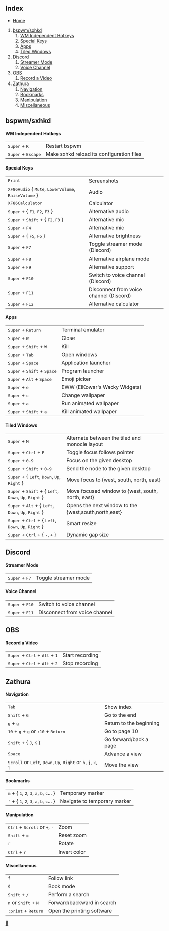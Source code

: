 ## Index

* [Home](./README.md)
1. [bspwm/sxhkd](#bspwmsxhkd)
    1. [WM Independent Hotkeys](#wm-independent-hotkeys)
    2. [Special Keys](#special-keys)
    3. [Apps](#apps)
    4. [Tiled Windows](#tiled-windows)
2. [Discord](#discord)
    1. [Streamer Mode](#streamer-mode)
    2. [Voice Channel](#voice-channel)
3. [OBS](#obs)
    1. [Record a Video](#record-a-video)
4. [Zathura](#zathura)
    1. [Navigation](#navigation)
    2. [Bookmarks](#bookmarks)
    3. [Manipulation](#manipulation)
    4. [Miscellaneous](#miscellaneous)

## bspwm/sxhkd

#### WM Independent Hotkeys

<table>
    <tr>
        <td><kbd>Super</kbd> + <kbd>R</kbd></td>
        <td>Restart bspwm</td>
    </tr>
    <tr>
        <td><kbd>Super</kbd> + <kbd>Escape</kbd></td>
        <td>Make sxhkd reload its configuration files</td>
    </tr>
</table>

#### Special Keys

<table>
    <tr>
        <td><kbd>Print</kbd></td>
        <td>Screenshots</td>
    </tr>
    <tr>
        <td><kbd>XF86Audio</kbd> { <kbd>Mute</kbd>, <kbd>LowerVolume</kbd>, <kbd>RaiseVolume</kbd> }</td>
        <td>Audio</td>
    </tr>
    <tr>
        <td><kbd>XF86Calculator</kbd></td>
        <td>Calculator</td>
    </tr>
    <tr>
        <td><kbd>Super</kbd> + { <kbd>F1</kbd>, <kbd>F2</kbd>, <kbd>F3</kbd> }</td>
        <td>Alternative audio</td>
    </tr>
    <tr>
        <td><kbd>Super</kbd> + <kbd>Shift</kbd> + { <kbd>F2</kbd>, <kbd>F3</kbd> }</td>
        <td>Alternative mic</td>
    </tr>
    <tr>
        <td><kbd>Super</kbd> + <kbd>F4</kbd></td>
        <td>Alternative mic</td>
    </tr>
    <tr>
        <td><kbd>Super</kbd> + { <kbd>F5</kbd>, <kbd>F6</kbd> }</td>
        <td>Alternative brightness</td>
    </tr>
    <tr>
        <td><kbd>Super</kbd> + <kbd>F7</kbd></td>
        <td>Toggle streamer mode (Discord)</td>
    </tr>
    <tr>
        <td><kbd>Super</kbd> + <kbd>F8</kbd></td>
        <td>Alternative airplane mode</td>
    </tr>
    <tr>
        <td><kbd>Super</kbd> + <kbd>F9</kbd></td>
        <td>Alternative support</td>
    </tr>
    <tr>
        <td><kbd>Super</kbd> + <kbd>F10</kbd></td>
        <td>Switch to voice channel (Discord)</td>
    </tr>
    <tr>
        <td><kbd>Super</kbd> + <kbd>F11</kbd></td>
        <td>Disconnect from voice channel (Discord)</td>
    </tr>
    <tr>
        <td><kbd>Super</kbd> + <kbd>F12</kbd></td>
        <td>Alternative calculator</td>
    </tr>
</table>

#### Apps

<table>
    <tr>
        <td><kbd>Super</kbd> + <kbd>Return</kbd></td>
        <td>Terminal emulator</td>
    </tr>
    <tr>
        <td><kbd>Super</kbd> + <kbd>W</kbd></td>
        <td>Close</td>
    </tr>
    <tr>
        <td><kbd>Super</kbd> + <kbd>Shift</kbd> + <kbd>W</kbd></td>
        <td>Kill</td>
    </tr>
    <tr>
        <td><kbd>Super</kbd> + <kbd>Tab</kbd></td>
        <td>Open windows</td>
    </tr>
    <tr>
        <td><kbd>Super</kbd> + <kbd>Space</kbd></td>
        <td>Application launcher</td>
    </tr>
    <tr>
        <td><kbd>Super</kbd> + <kbd>Shift</kbd> + <kbd>Space</kbd></td>
        <td>Program launcher</td>
    </tr>
    <tr>
        <td><kbd>Super</kbd> + <kbd>Alt</kbd> + <kbd>Space</kbd></td>
        <td>Emoji picker</td>
    </tr>
    <tr>
        <td><kbd>Super</kbd> + <kbd>e</kbd></td>
        <td>EWW (ElKowar's Wacky Widgets)</td>
    </tr>
    <tr>
        <td><kbd>Super</kbd> + <kbd>c</kbd></td>
        <td>Change wallpaper</td>
    </tr>
    <tr>
        <td><kbd>Super</kbd> + <kbd>a</kbd></td>
        <td>Run animated wallpaper</td>
    </tr>
    <tr>
        <td><kbd>Super</kbd> + <kbd>Shift</kbd> + <kbd>a</kbd></td>
        <td>Kill animated wallpaper</td>
    </tr>
</table>

#### Tiled Windows

<table>
    <tr>
        <td><kbd>Super</kbd> + <kbd>M</kbd></td>
        <td>Alternate between the tiled and monocle layout</td>
    </tr>
    <tr>
        <td><kbd>Super</kbd> + <kbd>Ctrl</kbd> + <kbd>P</kbd></td>
        <td>Toggle focus follows pointer</td>
    </tr>
    <tr>
        <td><kbd>Super</kbd> + <kbd>0-9</kbd></td>
        <td>Focus on the given desktop</td>
    </tr>
    <tr>
        <td><kbd>Super</kbd> + <kbd>Shift</kbd> + <kbd>0-9</kbd></td>
        <td>Send the node to the given desktop</td>
    </tr>
    <tr>
        <td><kbd>Super</kbd> + { <kbd>Left</kbd>, <kbd>Down</kbd>, <kbd>Up</kbd>, <kbd>Right</kbd> }</td>
        <td>Move focus to {west, south, north, east}</td>
    </tr>
    <tr>
        <td><kbd>Super</kbd> + <kbd>Shift</kbd> + { <kbd>Left</kbd>, <kbd>Down</kbd>, <kbd>Up</kbd>, <kbd>Right</kbd> }</td>
        <td>Move focused window to {west, south, north, east}</td>
    </tr>
    <tr>
        <td><kbd>Super</kbd> + <kbd>Alt</kbd> + { <kbd>Left</kbd>, <kbd>Down</kbd>, <kbd>Up</kbd>, <kbd>Right</kbd> }</td>
        <td>Opens the next window to the {west,south,north,east}</td>
    </tr>
    <tr>
        <td><kbd>Super</kbd> + <kbd>Ctrl</kbd> + { <kbd>Left</kbd>, <kbd>Down</kbd>, <kbd>Up</kbd>, <kbd>Right</kbd> }</td>
        <td>Smart resize</td>
    </tr>
    <tr>
        <td><kbd>Super</kbd> + <kbd>Ctrl</kbd> + { <kbd>-</kbd>, <kbd>+</kbd> }</td>
        <td>Dynamic gap size</td>
    </tr>
</table>

## Discord

#### Streamer Mode

<table>
    <tr>
        <td><kbd>Super</kbd> + <kbd>F7</kbd></td>
        <td>Toggle streamer mode</td>
    </tr>
</table>

#### Voice Channel

<table>
    <tr>
        <td><kbd>Super</kbd> + <kbd>F10</kbd></td>
        <td>Switch to voice channel</td>
    </tr>
    <tr>
        <td><kbd>Super</kbd> + <kbd>F11</kbd></td>
        <td>Disconnect from voice channel</td>
    </tr>
</table>

## OBS

#### Record a Video

<table>
    <tr>
        <td><kbd>Super</kbd> + <kbd>Ctrl</kbd> + <kbd>Alt</kbd> + <kbd>1</kbd></td>
        <td>Start recording</td>
    </tr>
    <tr>
        <td><kbd>Super</kbd> + <kbd>Ctrl</kbd> + <kbd>Alt</kbd> + <kbd>2</kbd></td>
        <td>Stop recording</td>
    </tr>
</table>

## Zathura

#### Navigation

<table>
    <tr>
        <td><kbd>Tab</kbd></td>
        <td>Show index</td>
    </tr>
    <tr>
        <td><kbd>Shift</kbd> + <kbd>G</kbd></td>
        <td>Go to the end</td>
    </tr>
    <tr>
        <td><kbd>g</kbd> + <kbd>g</kbd></td>
        <td>Return to the beginning</td>
    </tr>
    <tr>
        <td><kbd>10</kbd> + <kbd>g</kbd> + <kbd>g</kbd> or <kbd>:10</kbd> + <kbd>Return</kbd></td>
        <td>Go to page 10</td>
    </tr>
    <tr>
        <td><kbd>Shift</kbd> + { <kbd>J</kbd>, <kbd>K</kbd> }</td>
        <td>Go forward/back a page</td>
    </tr>
    <tr>
        <td><kbd>Space</kbd></td>
        <td>Advance a view</td>
    </tr>
    <tr>
        <td><kbd>Scroll</kbd> or <kbd>Left</kbd>, <kbd>Down</kbd>, <kbd>Up</kbd>, <kbd>Right</kbd> or <kbd>h</kbd>, <kbd>j</kbd>, <kbd>k</kbd>, <kbd>l</kbd></td>
        <td>Move the view</td>
    </tr>
</table>

#### Bookmarks

<table>
    <tr>
        <td><kbd>m</kbd> + { <kbd>1</kbd>, <kbd>2</kbd>, <kbd>3</kbd>, <kbd>a</kbd>, <kbd>b</kbd>, <kbd>c</kbd>... }</td>
        <td>Temporary marker</td>
    </tr>
    <tr>
        <td><kbd>'</kbd> + { <kbd>1</kbd>, <kbd>2</kbd>, <kbd>3</kbd>, <kbd>a</kbd>, <kbd>b</kbd>, <kbd>c</kbd>... }</td>
        <td>Navigate to temporary marker</td>
    </tr>
</table>

#### Manipulation

<table>
    <tr>
        <td><kbd>Ctrl</kbd> + <kbd>Scroll</kbd> or <kbd>+</kbd>, <kbd>-</kbd></td>
        <td>Zoom</td>
    </tr>
    <tr>
        <td><kbd>Shift</kbd> + <kbd>=</kbd></td>
        <td>Reset zoom</td>
    </tr>
    <tr>
        <td><kbd>r</kbd></td>
        <td>Rotate</td>
    </tr>
    <tr>
        <td><kbd>Ctrl</kbd> + <kbd>r</kbd></td>
        <td>Invert color</td>
    </tr>
</table>

#### Miscellaneous

<table>
    <tr>
        <td><kbd>f</kbd></td>
        <td>Follow link</td>
    </tr>
    <tr>
        <td><kbd>d</kbd></td>
        <td>Book mode</td>
    </tr>
    <tr>
        <td><kbd>Shift</kbd> + <kbd>/</kbd></td>
        <td>Perform a search</td>
    </tr>
    <tr>
        <td><kbd>n</kbd> or <kbd>Shift</kbd> + <kbd>N</kbd></td>
        <td>Forward/backward in search</td>
    </tr>
    <tr>
        <td><kbd>:print</kbd> + <kbd>Return</kbd></td>
        <td>Open the printing software</td>
    </tr>
</table>

<link rel="stylesheet" href="./README.css">
<a class="scrollup" href="#top">&#x1F53C</a>